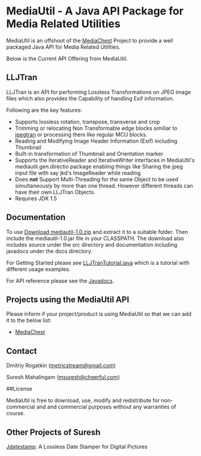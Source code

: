 # MediaUtil - A Java API Package for Media Related Utilities


MediaUtil is an offshoot of the
<a href=http://mediachest.sourceforge.net>MediaChest</a> Project to provide a
well packaged Java API for Media Related Utilities.<p>

Below is the Current API Offering from MediaUtil.<p>

<H2>LLJTran</H2>

LLJTran is an API for performing Lossless Transformations on JPEG image files
which also provides the Capability of handling Exif information.

Following are the key features:<p>

<ul>
  <li> Supports lossless rotation, transpose, transverse and crop
  <li> Trimming or relocating Non Transformable edge blocks similiar to
  <a target=_blank href="http://www.ijg.org">jpegtran</a> or processing them
  like regular MCU blocks.
  <li> Reading and Modifying Image Header Information (Exif) including Thumbnail
  <li> Built-in transformation of Thumbnail and Orientation marker
  <li> Supports the IterativeReader and IterativeWriter interfaces in
       MediaUtil's mediautil.gen.directio package enabling things like Sharing
       the jpeg input file with say jkd's ImageReader while reading
  <li>Does <b>not</b> Support Multi-Threading for the same Object to be
      used simultaneously by more than one thread. However different threads
      can have their own LLJTran Objects.
  <li>Requires JDK 1.5
</ul>

<H2>Documentation</H2>

To use
<a href="http://sourceforge.net/project/showfiles.php?group_id=35208&package_id=165212&release_id=360314">
Download mediautil-1.0.zip</a> and extract it to a suitable folder. Then
include the mediautil-1.0.jar file in your CLASSPATH. The download also includes
source under the src directory and documentation including javadocs under the
docs directory.<p>

For Getting Started please see
<a href=tutorials/LLJTran/LLJTranTutorial.java>LLJTranTutorial.java</a> which is a
tutorial with different usage examples.<p>

For API reference please see the <a href=javadocs/index.html>Javadocs</a>.

<H2>Projects using the MediaUtil API</H2>

Please inform if your project/product is using MediaUtil so that we can add it to
the below list:<p>

<ul>
  <li><a href=http://mediachest.sourceforge.net>MediaChest</a>
</ul>

<H2>Contact</H2>

Dmitriy Rogatkin (<a href=mailto:metricstream@gmail.com>metricstream@gmail.com</a>)<p>

Suresh Mahalingam (<a href=mailto:msuresh@cheerful.com>msuresh@cheerful.com</a>)

##License

MediaUtil is free to download, use, modify and redistribute for non-commercial and
and commercial purposes without any warranties of course.

## Other Projects of Suresh


<a href=http://jdatestamp.sourceforge.net>Jdatestamp</a>: A Lossless Date
Stamper for Digital Pictures


